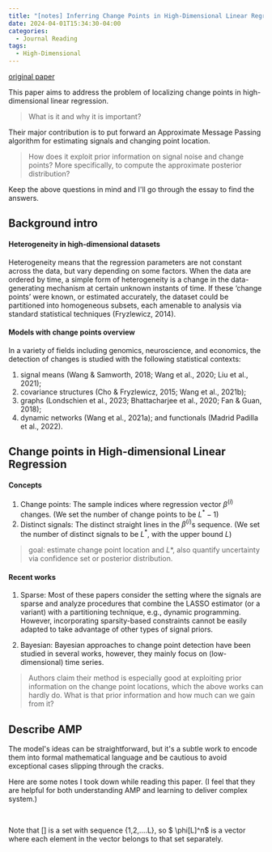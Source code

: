 ```yaml
---
title: "[notes] Inferring Change Points in High-Dimensional Linear Regression via Approximate Message Passing"
date: 2024-04-01T15:34:30-04:00
categories:
  - Journal Reading
tags:
  - High-Dimensional
---
```


[original paper](https://arxiv.org/abs/2404.07864)

This paper aims to address the problem of localizing change points in high-dimensional linear regression.
> What is it and why it is important?

Their major contribution is to put forward an Approximate Message Passing algorithm for estimating signals and changing point location. 
> How does it exploit prior information on signal noise and change points? More specifically, to compute the approximate posterior distribution?

Keep the above questions in mind and I'll go through the essay to find the answers.

## Background intro

#### Heterogeneity in high-dimensional datasets

Heterogeneity means that the regression parameters are not constant across the data, but vary depending on some factors. When the data are ordered by time, a simple form of heterogeneity is a change in the data-generating mechanism at certain unknown instants of time. If these ‘change points’ were known, or estimated accurately, the dataset could be partitioned into homogeneous subsets, each amenable to analysis via standard statistical techniques (Fryzlewicz, 2014). 

#### Models with change points overview

In a variety of fields including genomics, neuroscience, and economics, the detection of changes is studied with the following statistical contexts: 

1. signal means (Wang & Samworth, 2018; Wang et al., 2020; Liu et al., 2021); 
2. covariance structures (Cho & Fryzlewicz, 2015; Wang et al., 2021b); 
3. graphs (Londschien et al., 2023; Bhattacharjee et al., 2020; Fan & Guan, 2018); 
4. dynamic networks (Wang et al., 2021a); and functionals (Madrid Padilla et al., 2022). 

## Change points in High-dimensional Linear Regression

#### Concepts

1. Change points: The sample indices where regression vector $\beta^{(i)}$ changes. (We set the number of change points to be $L^*-1$)
2. Distinct signals: The distinct straight lines in the $\beta^{(i)}$s sequence. (We set the number of distinct signals to be $L^*$, with the upper bound $L$)

> goal: estimate change point location and $L*$, also quantify uncertainty via confidence set or posterior distribution.

#### Recent works

1. Sparse: Most of these papers consider the setting where the signals are sparse and analyze procedures that combine the LASSO estimator (or a variant) with a partitioning technique, e.g., dynamic programming. However, incorporating sparsity-based constraints cannot be easily adapted to take advantage of other types of signal priors.  

2. Bayesian: Bayesian approaches to change point detection have been studied in several works, however, they mainly focus on (low-dimensional) time series.

> Authors claim their method is especially good at exploiting prior information on the change point locations, which the above works can hardly do. What is that prior information and how much can we gain from it?
 
 
 ## Describe AMP

The model's ideas can be straightforward, but it's a subtle work to encode them into formal mathematical language and be cautious to avoid exceptional cases slipping through the cracks.

Here are some notes I took down while reading this paper. (I feel that they are helpful for both understanding AMP and learning to deliver complex system.)

<img src="{{ site.url }}{{ site.baseurl }}/assets/images/changepoint/1.jpg" alt="">

<img src="{{ site.url }}{{ site.baseurl }}/assets/images/changepoint/2.jpg" alt="">

<img src="{{ site.url }}{{ site.baseurl }}/assets/images/changepoint/3.jpg" alt="">

Note that [] is a set with sequence {1,2,....L}, so $ \phi[L]^n$ is a vector where each element in the vector belongs to that set separately.





